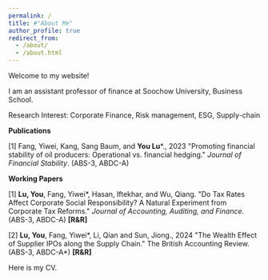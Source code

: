 ```yaml
---
permalink: /
title: #"About Me"
author_profile: true
redirect_from: 
  - /about/
  - /about.html
---
```


Welcome to my website!

I am an assistant professor of finance at Soochow University, Business School.

Research Interest: Corporate Finance, Risk management, ESG, Supply-chain

**Publications**

[1] Fang, Yiwei, Kang, Sang Baum, and **You Lu***., 2023 "Promoting financial stability of oil producers: Operational vs. financial hedging." _Journal of Financial Stability_. (ABS-3, ABDC-A)

**Working Papers**

[1] **Lu, You**, Fang, Yiwei*, Hasan, Iftekhar, and Wu, Qiang. "Do Tax Rates Affect Corporate Social Responsibility? A Natural Experiment from Corporate Tax Reforms." _Journal of Accounting, Auditing, and Finance_. (ABS-3, ABDC-A) **[R&R]**

[2] **Lu, You**, Fang, Yiwei*, Li, Qian and Sun, Jiong., 2024 "The Wealth Effect of Supplier IPOs along the Supply Chain." The British Accounting Review. (ABS-3, ABDC-A*) **[R&R]**

Here is my CV.


